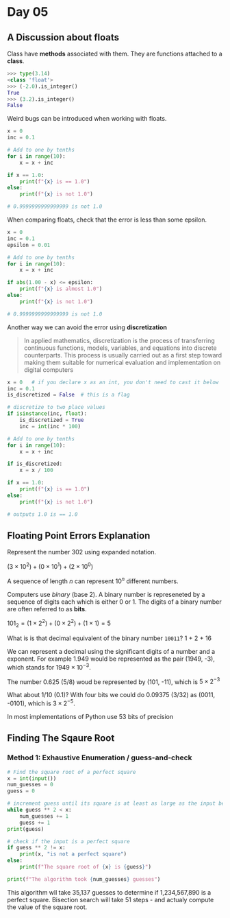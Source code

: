 # Day 05

## A Discussion about floats

Class have **methods** associated with them. They are functions attached to a **class**.

``` python
>>> type(3.14)
<class 'float'>
>>> (-2.0).is_integer()
True
>>> (3.2).is_integer()
False
```

Weird bugs can be introduced when working with floats.

``` python
x = 0
inc = 0.1

# Add to one by tenths
for i in range(10):
    x = x + inc

if x == 1.0:
    print(f"{x} is == 1.0")
else:
    print(f"{x} is not 1.0")

# 0.9999999999999999 is not 1.0
```

When comparing floats, check that the error is less than some epsilon.

``` python
x = 0
inc = 0.1
epsilon = 0.01

# Add to one by tenths
for i in range(10):
    x = x + inc

if abs(1.00 - x) <= epsilon:
    print(f"{x} is almost 1.0")
else:
    print(f"{x} is not 1.0")

# 0.9999999999999999 is not 1.0
```

Another way we can avoid the error using **discretization**

> In applied mathematics, discretization is the process of transferring continuous functions, models, variables, and equations into discrete counterparts. This process is usually carried out as a first step toward making them suitable for numerical evaluation and implementation on digital computers

``` python
x = 0   # if you declare x as an int, you don't need to cast it below
inc = 0.1
is_discretized = False  # this is a flag

# discretize to two place values
if isinstance(inc, float):
    is_discretized = True
    inc = int(inc * 100)

# Add to one by tenths
for i in range(10):
    x = x + inc

if is_discretized:
    x = x / 100

if x == 1.0:
    print(f"{x} is == 1.0")
else:
    print(f"{x} is not 1.0")

# outputs 1.0 is == 1.0
```

## Floating Point Errors Explanation

Represent the number 302 using expanded notation.

$(3 \times 10^2) + (0 \times 10^1) + (2 \times 10^0)$

A sequence of length $n$ can represent $10^n$ different numbers.

Computers use *binary* (base 2). A binary number is represeneted by a sequence of digits each which is either 0 or 1. The digits of a binary number are often referred to as **bits**.

$101_2 = (1 \times 2^2) + (0 \times 2^2) + (1 \times 1) = 5$

What is is that decimal equivalent of the binary number `10011`? 1 + 2 + 16

We can represent a decimal using the significant digits of a number and a exponent. For example 1.949 would be represented as the pair (1949, -3), which stands for $1949 \times 10^{-3}$.

The number 0.625 (5/8) woud be represented by (101, -11), which is $5 \times 2^{-3}$

What about 1/10 (0.1)? With four bits we could do 0.09375 (3/32) as (0011, -0101), which is $3 \times 2^{-5}$.

In most implementations of Python use 53 bits of precision

## Finding The Sqaure Root

### Method 1: Exhaustive Enumeration / guess-and-check

``` python
# Find the square root of a perfect square
x = int(input())
num_guesses = 0
guess = 0

# increment guess until its square is at least as large as the input being checked
while guess ** 2 < x:
    num_guesses += 1
    guess += 1
print(guess)

# check if the input is a perfect square
if guess ** 2 != x:
    print(x, "is not a perfect square")
else:
    print(f"The square root of {x} is {guess}")

print(f"The algorithm took {num_guesses} guesses")
```

This algorithm wll take 35,137 guesses to determine if 1,234,567,890 is a perfect square. Bisection search will take 51 steps - and actualy compute the value of the square root.
